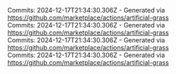 Commits: 2024-12-17T21:34:30.306Z - Generated via https://github.com/marketplace/actions/artificial-grass
<br>
Commits: 2024-12-17T21:34:30.306Z - Generated via https://github.com/marketplace/actions/artificial-grass
<br>
Commits: 2024-12-17T21:34:30.306Z - Generated via https://github.com/marketplace/actions/artificial-grass
<br>
Commits: 2024-12-17T21:34:30.306Z - Generated via https://github.com/marketplace/actions/artificial-grass
<br>
